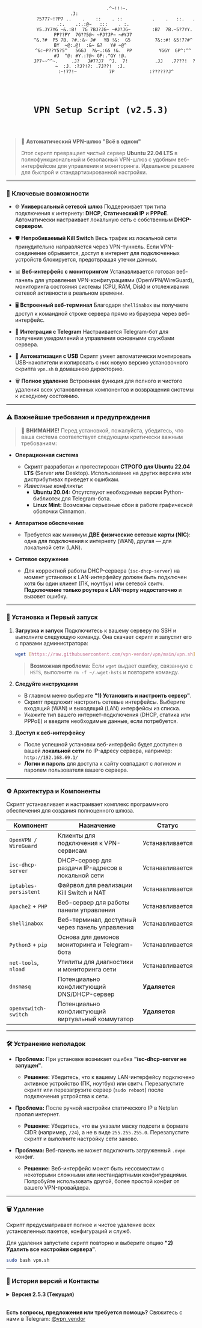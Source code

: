<p align="center">
  <code>
            .^~!!!~.                                                             .J:                    
           ?5777~!?P7 ..    .    ::    . ::           .    .   ::.   . .:.    .:.:@~   :::    . :.      
          Y5.JY7YG ~&.:B!  7G 7BJ?JG~ ~#J?JG~        :B7  7B.~5?7YY. PP??PY  7G??5@~ ~PJ?JP~ ~#YJ7      
         ^&.?#  P5 7B. ?#.:&~ J#   YB !&:  G5         7&::#! &5!7?#^ BY  ~@:.@!  :&~ &?   Y# ~@^        
         ^&:~P??Y5?5^   5GGJ  ?&~.:G5 !&.  PP          YGGY  GP^:^^  #J  ^@: #Y.:?@~ GP:.^GY !@.        
          JP7~~^^~.     .J?   J#7?J7  ^J.  7!          .JJ   .7???!  ?~  :J. :?J?!?: .7J??!  :J.        
           :~!77!~            7P             :??????J^
    <br>
    <h1 align="center">VPN Setup Script (v2.5.3)</h1>
  </code>
</p>

> 🚀 **Автоматический VPN-шлюз "Всё в одном"**
>
> Этот скрипт превращает чистый сервер **Ubuntu 22.04 LTS** в полнофункциональный и безопасный VPN-шлюз с удобным веб-интерфейсом для управления и мониторинга. Идеальное решение для быстрой и стандартизированной настройки.

---

### 🌟 Ключевые возможности

* 🌐 **Универсальный сетевой шлюз**
    Поддерживает три типа подключения к интернету: **DHCP**, **Статический IP** и **PPPoE**. Автоматически настраивает локальную сеть с собственным **DHCP-сервером**.

* 🛡️ **Непробиваемый Kill Switch**
    Весь трафик из локальной сети принудительно направляется через VPN-туннель. Если VPN-соединение обрывается, доступ в интернет для подключенных устройств блокируется, предотвращая утечки данных.

* 📊 **Веб-интерфейс с мониторингом**
    Устанавливается готовая веб-панель для управления VPN-конфигурациями (OpenVPN/WireGuard), мониторинга состояния системы (CPU, RAM, Disk) и отслеживания сетевой активности в реальном времени.

* 🖥️ **Встроенный веб-терминал**
    Благодаря `shellinabox` вы получаете доступ к командной строке сервера прямо из браузера через веб-интерфейс.

* 🤖 **Интеграция с Telegram**
    Настраивается Telegram-бот для получения уведомлений и управления основными службами сервера.

* 🔌 **Автоматизация с USB**
    Скрипт умеет автоматически монтировать USB-накопители и копировать с них новую версию установочного скрипта `vpn.sh` в домашнюю директорию.

* 🗑️ **Полное удаление**
    Встроенная функция для полного и чистого удаления всех установленных компонентов и возвращения системы к исходному состоянию.

---

### ⚠️ Важнейшие требования и предупреждения

> 🚨 **ВНИМАНИЕ!** Перед установкой, пожалуйста, убедитесь, что ваша система соответствует следующим критически важным требованиям:

* **Операционная система**
    * Скрипт разработан и протестирован **СТРОГО для Ubuntu 22.04 LTS** (Server или Desktop). Использование на других версиях или дистрибутивах приведет к ошибкам.
    * *Известные конфликты:*
        * **Ubuntu 20.04:** Отсутствуют необходимые версии Python-библиотек для Telegram-бота.
        * **Linux Mint:** Возможны серьезные сбои в работе графической оболочки Cinnamon.

* **Аппаратное обеспечение**
    * Требуется как минимум **ДВЕ физические сетевые карты (NIC)**: одна для подключения к интернету (WAN), другая — для локальной сети (LAN).

* **Сетевое окружение**
    * Для корректной работы DHCP-сервера (`isc-dhcp-server`) на момент установки к LAN-интерфейсу должен быть подключен хотя бы один клиент (ПК, ноутбук) или сетевой свитч. **Подключение только роутера к LAN-порту недостаточно** и вызовет ошибку.

---

### 🚀 Установка и Первый запуск

1.  **Загрузка и запуск**
    Подключитесь к вашему серверу по SSH и выполните следующую команду. Она скачает скрипт и запустит его с правами администратора:
    ```bash
    wget [https://raw.githubusercontent.com/vpn-vendor/vpn/main/vpn.sh](https://raw.githubusercontent.com/vpn-vendor/vpn/main/vpn.sh) -O vpn.sh && sudo bash vpn.sh
    ```
    > **Возможная проблема:** Если `wget` выдает ошибку, связанную с `HSTS`, выполните `rm -f ~/.wget-hsts` и повторите команду.

2.  **Следуйте инструкциям**
    * В главном меню выберите **"1) Установить и настроить сервер"**.
    * Скрипт предложит настроить сетевые интерфейсы. Выберите входящий (WAN) и выходящий (LAN) интерфейсы из списка.
    * Укажите тип вашего интернет-подключения (DHCP, статика или PPPoE) и введите необходимые данные, если потребуется.

3.  **Доступ к веб-интерфейсу**
    * После успешной установки веб-интерфейс будет доступен в вашей **локальной сети** по IP-адресу сервера, например: `http://192.168.69.1/`
    * **Логин и пароль** для доступа к сайту совпадают с логином и паролем пользователя вашего сервера.

---

### ⚙️ Архитектура и Компоненты

Скрипт устанавливает и настраивает комплекс программного обеспечения для создания полноценного шлюза.

| Компонент              | Назначение                                             | Статус          |
| ---------------------- | ------------------------------------------------------ | --------------- |
| `OpenVPN / WireGuard`  | Клиенты для подключения к VPN-сервисам                 | Устанавливается |
| `isc-dhcp-server`      | DHCP-сервер для раздачи IP-адресов в локальной сети    | Устанавливается |
| `iptables-persistent`  | Файрвол для реализации Kill Switch и NAT               | Устанавливается |
| `Apache2` + `PHP`      | Веб-сервер для работы панели управления                | Устанавливается |
| `shellinabox`          | Веб-терминал, доступный через панель управления        | Устанавливается |
| `Python3` + `pip`      | Основа для демонов мониторинга и Telegram-бота         | Устанавливается |
| `net-tools`, `nload`   | Утилиты для диагностики и мониторинга сети             | Устанавливается |
| `dnsmasq`              | Потенциально конфликтующий DNS/DHCP-сервер             | **Удаляется** |
| `openvswitch-switch`   | Потенциально конфликтующий виртуальный коммутатор       | **Удаляется** |

---

### 🛠️ Устранение неполадок

* **Проблема:** При установке возникает ошибка **"isc-dhcp-server не запущен"**.
    * **Решение:** Убедитесь, что к вашему LAN-интерфейсу подключено активное устройство (ПК, ноутбук) или свитч. Перезапустите скрипт или перезагрузите сервер (`sudo reboot`) после подключения устройства к сети.

* **Проблема:** После ручной настройки статического IP в Netplan пропал интернет.
    * **Решение:** Убедитесь, что вы указали маску подсети в формате CIDR (например, `/24`), а не в виде `255.255.255.0`. Перезапустите скрипт и выполните настройку сети заново.

* **Проблема:** Веб-панель не может подключить загруженный `.ovpn` конфиг.
    * **Решение:** Веб-интерфейс может быть несовместим с некоторыми сложными или нестандартными конфигурациями. Попробуйте использовать другой, более простой конфиг от вашего VPN-провайдера.

---

### 🗑️ Удаление

Скрипт предусматривает полное и чистое удаление всех установленных пакетов, конфигураций и служб.

Для удаления запустите скрипт повторно и выберите опцию **"2) Удалить все настройки сервера"**.
```bash
sudo bash vpn.sh
```

---

### 📄 История версий и Контакты

<details>
  <summary><b>Версия 2.5.3 (Текущая)</b></summary>
  
  - [+] Добавлена поддержка PPPoE-соединения.
  - [+] Реализовано автоматическое монтирование USB-накопителей.
  - [+] Добавлено автоматическое копирование `vpn.sh` с USB в домашнюю директорию.
</details>

<br>

**Есть вопросы, предложения или требуется помощь?**
Свяжитесь с нами в Telegram: [@vpn_vendor](https://t.me/vpn_vendor)
